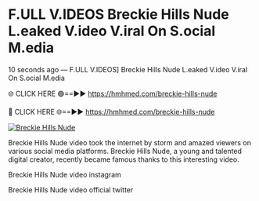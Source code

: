 # F.ULL V.IDEOS Breckie Hills Nude L.eaked V.ideo V.iral On S.ocial M.edia

10 seconds ago — F.ULL V.IDEOS] Breckie Hills Nude L.eaked V.ideo V.iral On S.ocial M.edia

🌐 CLICK HERE 🟢==►► https://hmhmed.com/breckie-hills-nude

🔴 CLICK HERE 🌐==►► https://hmhmed.com/breckie-hills-nude

[![Breckie Hills Nude](https://i.imgur.com/dJHk4Zq.gif)](https://hmhmed.com/breckie-hills-nude)

Breckie Hills Nude video took the internet by storm and amazed viewers on various social media platforms. Breckie Hills Nude, a young and talented digital creator, recently became famous thanks to this interesting video.

Breckie Hills Nude video instagram

Breckie Hills Nude video official twitter
